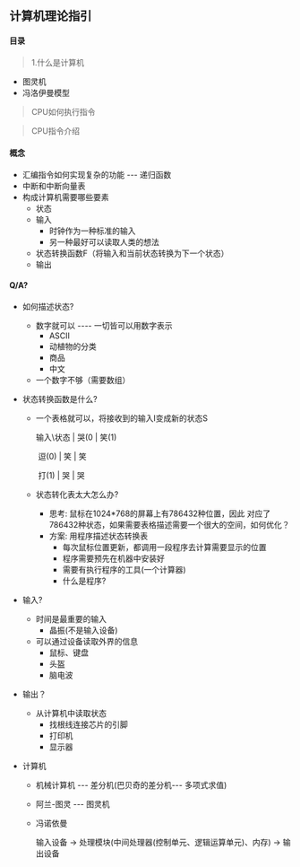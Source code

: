 ## 计算机理论指引

#### 目录

> 1.什么是计算机

- 图灵机
- 冯洛伊曼模型

>CPU如何执行指令

> CPU指令介绍



#### 概念

- 汇编指令如何实现复杂的功能 --- 递归函数
- 中断和中断向量表 
- 构成计算机需要哪些要素
  - 状态
  - 输入
    - 时钟作为一种标准的输入
    - 另一种最好可以读取人类的想法
  - 状态转换函数F（将输入和当前状态转换为下一个状态）
  - 输出

#### Q/A?

- 如何描述状态?

  - 数字就可以 ---- 一切皆可以用数字表示
    - ASCII
    - 动植物的分类
    - 商品
    - 中文
  - 一个数字不够（需要数组）

- 状态转换函数是什么?

  - 一个表格就可以，将接收到的输入I变成新的状态S

    输入\状态     | 哭(0  | 笑(1)

    ​		 逗(0)    |  笑  | 笑

    ​		 打(1)    |  哭  | 哭

  - 状态转化表太大怎么办?

    - 思考: 鼠标在1024*768的屏幕上有786432种位置，因此 对应了786432种状态，如果需要表格描述需要一个很大的空间，如何优化？
    - 方案: 用程序描述状态转换表
      - 每次鼠标位置更新，都调用一段程序去计算需要显示的位置
      - 程序需要预先在机器中安装好
      - 需要有执行程序的工具(一个计算器)
      - 什么是程序?

- 输入?

  - 时间是最重要的输入
    - 晶振(不是输入设备)
  - 可以通过设备读取外界的信息
    - 鼠标、键盘
    - 头盔
    - 脑电波

- 输出？

  - 从计算机中读取状态
    - 找根线连接芯片的引脚
    - 打印机
    - 显示器

- 计算机

  - 机械计算机 --- 差分机(巴贝奇的差分机--- 多项式求值)

  - 阿兰-图灵 --- 图灵机

  - 冯诺依曼

    输入设备 ->   处理模块(中间处理器(控制单元、逻辑运算单元)、内存)  -> 输出设备